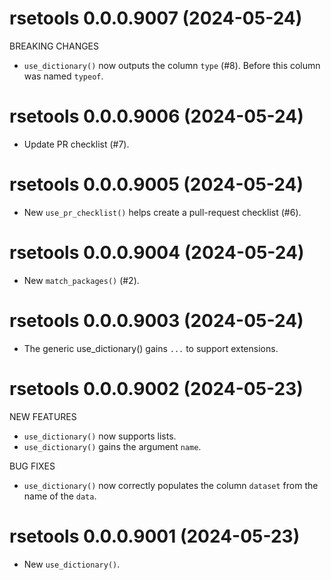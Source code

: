 <!-- NEWS.md is maintained by https://cynkra.github.io/fledge, do not edit -->

# rsetools 0.0.0.9007 (2024-05-24)

BREAKING CHANGES

* `use_dictionary()` now outputs the column `type`  (#8). Before this column was named `typeof`.

# rsetools 0.0.0.9006 (2024-05-24)

* Update PR checklist (#7).

# rsetools 0.0.0.9005 (2024-05-24)

* New `use_pr_checklist()` helps create a pull-request checklist (#6).

# rsetools 0.0.0.9004 (2024-05-24)

* New `match_packages()` (#2).

# rsetools 0.0.0.9003 (2024-05-24)

* The generic use_dictionary() gains `...` to support extensions.

# rsetools 0.0.0.9002 (2024-05-23)

NEW FEATURES

* `use_dictionary()` now supports lists.
* `use_dictionary()` gains the argument `name`.

BUG FIXES

* `use_dictionary()` now correctly populates the column `dataset` from the name of
the `data`.

# rsetools 0.0.0.9001 (2024-05-23)

* New `use_dictionary()`.

